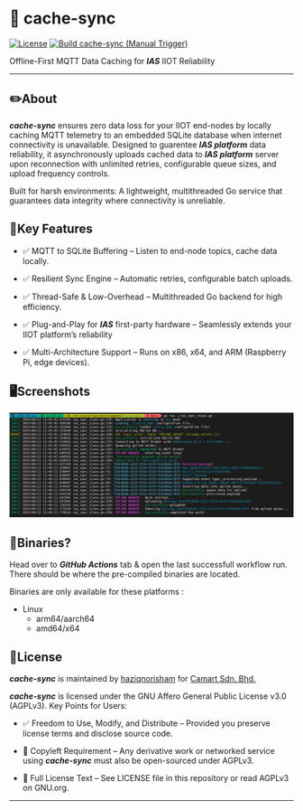 # 📒 cache-sync

[![License](https://img.shields.io/badge/license-AGPLv3-blue.svg)](LICENSE)
[![Build cache-sync (Manual Trigger)](https://github.com/haziqnorisham/cache-sync/actions/workflows/build-go.yml/badge.svg)](https://github.com/haziqnorisham/cache-sync/actions/workflows/build-go.yml)

Offline-First MQTT Data Caching for __*IAS*__ IIOT Reliability

---

## ✏️About

__*cache-sync*__ ensures zero data loss for your IIOT end-nodes by locally caching MQTT telemetry to an embedded SQLite database when internet connectivity is unavailable. Designed to guarentee __*IAS platform*__ data reliability, it asynchronously uploads cached data to __*IAS platform*__ server upon reconnection with unlimited retries, configurable queue sizes, and upload frequency controls.

Built for harsh environments: A lightweight, multithreaded Go service that guarantees data integrity where connectivity is unreliable.

## 🔑Key Features

- ✅ MQTT to SQLite Buffering – Listen to  end-node topics, cache data locally.
 
- ✅ Resilient Sync Engine – Automatic retries, configurable batch uploads.

- ✅ Thread-Safe & Low-Overhead – Multithreaded Go backend for high efficiency.

- ✅ Plug-and-Play for __*IAS*__ first-party hardware – Seamlessly extends your IIOT platform’s reliability

- ✅ Multi-Architecture Support – Runs on x86, x64, and ARM (Raspberry Pi, edge devices).

## 🖥️Screenshots

![alt text](cache-sync-console.png)

## 💽Binaries?

Head over to __*GitHub Actions*__ tab & open the last successfull workflow run. There should be where the pre-compiled binaries are located.

Binaries are only available for these platforms :
 - Linux
    - arm64/aarch64
    - amd64/x64

## 📜License

__*cache-sync*__ is maintained by [haziqnorisham](https://github.com/haziqnorisham) for [Camart Sdn. Bhd.](https://camartcctv.com)

__*cache-sync*__ is licensed under the GNU Affero General Public License v3.0 (AGPLv3).
Key Points for Users:

- ✅ Freedom to Use, Modify, and Distribute – Provided you preserve license terms and disclose source code.

- 📜 Copyleft Requirement – Any derivative work or networked service using __*cache-sync*__ must also be open-sourced under AGPLv3.

- 🔗 Full License Text – See LICENSE file in this repository or read AGPLv3 on GNU.org.

---